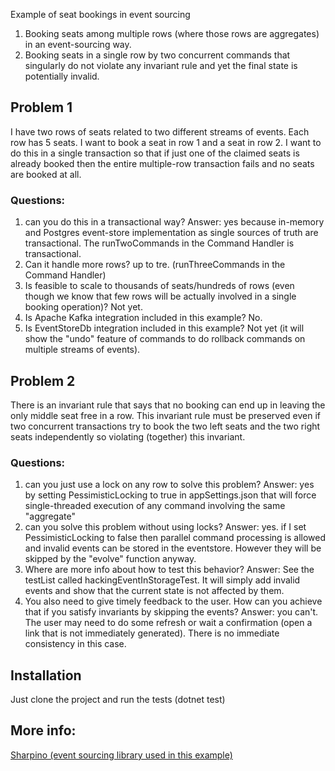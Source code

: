 Example of seat bookings in event sourcing
 1. Booking seats among multiple rows (where those rows are aggregates) in an event-sourcing way.
 2. Booking seats in a single row by two concurrent commands that singularly do not violate any invariant rule and yet the final state is potentially invalid.

 ## Problem 1

 I have two rows of seats related to two different streams of events. Each row has 5 seats. I want to book a seat in row 1 and a seat in row 2. I want to do this in a single transaction so that if just one of the claimed seats is already booked then the entire multiple-row transaction fails and no seats are booked at all.
 ### Questions: 
 1) can you do this in a transactional way?
 Answer: yes because in-memory and Postgres event-store implementation as single sources of truth are transactional. The runTwoCommands in the Command Handler is transactional.
 2) Can it handle more rows?
 up to tre. (runThreeCommands in the Command Handler)
 3) Is feasible to scale to thousands of seats/hundreds of rows (even though we know that few rows will be actually involved in a single booking operation)?
 Not yet.
 3) Is Apache Kafka integration included in this example?
 No.
 4) Is EventStoreDb integration included in this example?
 Not yet (it will show the "undo" feature of commands to do rollback commands on multiple streams of events).

 ## Problem 2
 There is an invariant rule that says that no booking can end up in leaving the only middle seat free in a row. 
 This invariant rule must be preserved even if two concurrent transactions try to book the two left seats and the two right seats independently so violating (together) this invariant.

 ### Questions:
 1) can you just use a lock on any row to solve this problem?
 Answer: yes by setting PessimisticLocking to true in appSettings.json that will force single-threaded execution of any command involving the same "aggregate" 
 2) can you solve this problem without using locks?
 Answer: yes. if I set PessimisticLocking to false then parallel command processing is allowed and invalid events can be stored in the eventstore. However they will be skipped by the "evolve" function anyway.
 3) Where are more info about how to test this behavior?
 Answer: See the testList called hackingEventInStorageTest. 
 It will simply add invalid events and show that the current state is not affected by them.
 4) You also need to give timely feedback to the user. How can you achieve that if you satisfy invariants by skipping the events?
 Answer: you can't. The user may need to do some refresh or wait a confirmation (open a link that is not immediately generated). There is no immediate consistency in this case.



 ## Installation

 Just clone the project and run the tests (dotnet test)

 ## More info:
 [Sharpino (event sourcing library used in this example)](https://github.com/tonyx/Sharpino)
